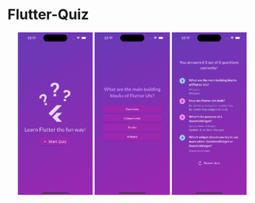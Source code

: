 # Flutter-Quiz

<p align="center">
  <img src="Simulator Screenshot - iPhone 15 Pro - 2024-11-02 at 22.17.13.png" width="30%" />
  <img src="Simulator Screenshot - iPhone 15 Pro - 2024-11-02 at 22.17.21.png" width="30%" />
  <img src="Simulator Screenshot - iPhone 15 Pro - 2024-11-02 at 22.17.38.png" width="30%" />
</p>
